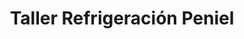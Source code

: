 ---
title: "Taller Refrigeración Peniel"
url: /san-sebastian/taller-refrigeracion-peniel/
shop: general
---